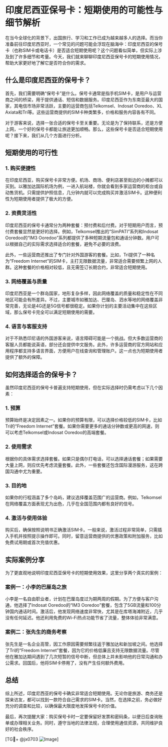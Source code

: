 # 印度尼西亚保号卡：短期使用的可能性与细节解析

在当今全球化的背景下，出国旅行、学习和工作已成为越来越多人的选择。而当你准备前往印度尼西亚时，一个常见的问题可能会浮现在脑海中：印度尼西亚的保号卡（也称SIM卡或电话卡）是否适合短期使用呢？这个问题看似简单，但实际上涉及到了许多细节和考量。今天，我们就来聊聊印度尼西亚保号卡的短期使用情况，帮助大家更好地了解它是否符合你的需求。

## 什么是印度尼西亚的保号卡？

首先，我们需要明确“保号卡”是什么。保号卡通常是指手机SIM卡，是用户与运营商之间的桥梁，用于提供通话、短信和数据服务。印度尼西亚作为东南亚最大的国家，其电信市场非常活跃，主要的运营商包括Telkomsel、Indosat Ooredoo、XL Axiata和Tri等。这些运营商提供的SIM卡种类繁多，价格和服务内容各有不同。

对于游客来说，选择一张合适的保号卡至关重要。无论是为了保持联系，还是方便上网，一个好的保号卡都能让旅途更加顺畅。那么，这些保号卡是否适合短期使用呢？接下来，我们从几个方面进行分析。

## 短期使用的可行性

### 1. **购买便捷性**
在印度尼西亚，购买保号卡非常方便。机场、商场、便利店甚至街边的小摊都可以买到。以雅加达国际机场为例，一进入航站楼，你就会看到多家运营商的柜台或自动售货机。只需提供护照信息，几分钟内就可以完成购买并激活SIM卡。这种便利性为短期使用者提供了极大的方便。

### 2. **资费灵活性**
印度尼西亚的保号卡通常分为两种套餐：预付费和后付费。对于短期用户而言，预付费套餐显然是更好的选择。例如，Telkomsel推出的“SimPATI”系列和Indosat Ooredoo的“IM3 Ooredoo”系列都提供了多种短期流量包和通话分钟数。用户可以根据自己的实际需求选择适合的套餐，避免不必要的浪费。

此外，一些运营商还推出了专门针对外国游客的套餐。比如，Tri提供了一种名为“Freedom Internet”的SIM卡，主打无限数据流量，非常适合需要频繁上网的人群。这种套餐的价格相对较低，且无需签订长期合约，非常适合短期使用。

### 3. **网络覆盖与质量**
印度尼西亚是一个群岛国家，地形复杂多样，因此网络覆盖的质量和稳定性在不同地区可能会有所差异。不过，主要城市如雅加达、巴厘岛、泗水等地的网络覆盖非常完善，无论是4G还是5G信号都很稳定。如果你计划的主要活动集中在这些区域，那么保号卡完全可以满足短期使用的需要。

### 4. **语言与客服支持**
对于不熟悉印尼语的外国游客来说，语言障碍可能是一个挑战。但大多数运营商的客服人员都能说英语，部分还会提供中文服务。此外，许多运营商的官方网站和应用程序都支持多语言界面，方便用户在线查询和管理账户。这一点也为短期使用者提供了额外的保障。

## 如何选择适合的保号卡？

虽然印度尼西亚的保号卡普遍支持短期使用，但在实际选择时仍需考虑以下几个因素：

### 1. **预算**
预算始终是决定因素之一。如果你的预算有限，可以选择价格较低的SIM卡，比如Tri的“Freedom Internet”套餐。如果你需要更多的通话分钟数或更高的网速，则可以考虑Telkomsel或Indosat Ooredoo的高端套餐。

### 2. **使用需求**
根据你的具体需求选择套餐。如果只是偶尔打电话，可以选择通话套餐；如果需要大量上网，则应优先考虑流量套餐。此外，一些套餐还包含国际漫游服务，这在跨国沟通中尤为重要。

### 3. **目的地**
如果你的行程涵盖了多个岛屿，建议选择覆盖范围广的运营商。例如，Telkomsel在网络覆盖方面表现尤为出色，几乎在全国范围内都有良好的信号。

### 4. **激活与使用体验**
购买后，确保按照说明书正确激活SIM卡。一般来说，激活过程非常简单，只需插入手机并按照提示操作即可。同时，留意运营商提供的优惠政策和附加服务，比如免费试用期或首次充值优惠。

## 实际案例分享

为了更直观地说明印度尼西亚保号卡的短期使用效果，这里分享两个真实的案例：

### 案例一：小李的巴厘岛之旅
小李是一名自由职业者，计划在巴厘岛度过为期两周的假期。为了方便与客户沟通，他选择了Indosat Ooredoo的“IM3 Ooredoo”套餐，包含了5GB流量和100分钟国内通话时间。激活后，他发现网络速度非常快，尤其是在库塔海滩附近，几乎没有任何延迟。他还利用免费的Wi-Fi热点功能节省了流量，整体体验非常满意。

### 案例二：张先生的商务考察
张先生是一名企业高管，因工作原因需要频繁往返于雅加达和新加坡之间。他选择了Tri的“Freedom Internet”套餐，因为它的价格低廉且支持无限数据流量。尽管他在雅加达期间遇到了几次短暂的信号中断，但总体上并未影响他的日常沟通和办公需求。回国后，他将SIM卡停用了，没有产生任何额外费用。

## 总结

综上所述，印度尼西亚的保号卡确实非常适合短期使用。无论你是旅游、商务还是探亲访友，都可以找到一款符合自己需求的SIM卡。当然，在选择之前，务必做好充分的调查和比较，以确保最大限度地发挥保号卡的价值。

最后，再次提醒大家：购买保号卡时一定要保留好发票和密码条，以便日后查询账单或办理相关业务。同时，遵守当地的法律法规，合理使用通信资源，共同维护良好的社会秩序。

[TG💪+ @jx0703 ![Image](https://github.com/user-attachments/assets/dbca1d08-cadb-493c-b0ec-ad6f7a83f270)]